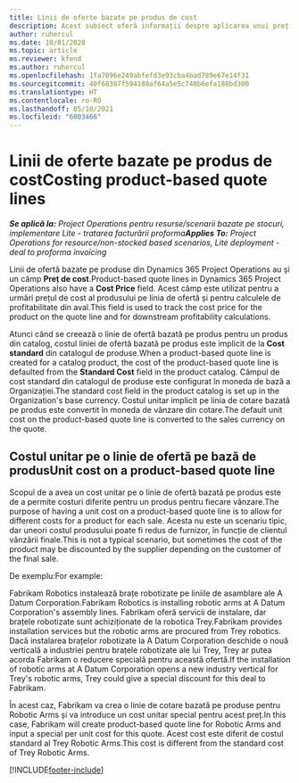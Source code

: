 ```yaml
---
title: Linii de oferte bazate pe produs de cost
description: Acest subiect oferă informații despre aplicarea unui preț de cost unei linii de ofertă pe bază de produs.
author: ruhercul
ms.date: 10/01/2020
ms.topic: article
ms.reviewer: kfend
ms.author: ruhercul
ms.openlocfilehash: 1fa7896e249abfefd3e93cba4bad789e67e14f31
ms.sourcegitcommit: 40f68387f594180af64a5e5c748b6efa188bd300
ms.translationtype: HT
ms.contentlocale: ro-RO
ms.lasthandoff: 05/10/2021
ms.locfileid: "6003466"
---
```

# <a name="costing-product-based-quote-lines"></a><span data-ttu-id="14c9b-103">Linii de oferte bazate pe produs de cost</span><span class="sxs-lookup"><span data-stu-id="14c9b-103">Costing product-based quote lines</span></span>

<span data-ttu-id="14c9b-104">_**Se aplică la:** Project Operations pentru resurse/scenarii bazate pe stocuri, implementare Lite - tratarea facturării proforma_</span><span class="sxs-lookup"><span data-stu-id="14c9b-104">_**Applies To:** Project Operations for resource/non-stocked based scenarios, Lite deployment - deal to proforma invoicing_</span></span>


<span data-ttu-id="14c9b-105">Linii de ofertă bazate pe produse din Dynamics 365 Project Operations au și un câmp **Preț de cost**.</span><span class="sxs-lookup"><span data-stu-id="14c9b-105">Product-based quote lines in Dynamics 365 Project Operations also have a **Cost Price** field.</span></span> <span data-ttu-id="14c9b-106">Acest câmp este utilizat pentru a urmări prețul de cost al produsului pe linia de ofertă și pentru calculele de profitabilitate din aval.</span><span class="sxs-lookup"><span data-stu-id="14c9b-106">This field is used to track the cost price for the product on the quote line and for downstream profitability calculations.</span></span>

<span data-ttu-id="14c9b-107">Atunci când se creează o linie de ofertă bazată pe produs pentru un produs din catalog, costul liniei de ofertă bazată pe produs este implicit de la **Cost standard** din catalogul de produse.</span><span class="sxs-lookup"><span data-stu-id="14c9b-107">When a product-based quote line is created for a catalog product, the cost of the product-based quote line is defaulted from the **Standard Cost** field in the product catalog.</span></span> <span data-ttu-id="14c9b-108">Câmpul de cost standard din catalogul de produse este configurat în moneda de bază a Organizației.</span><span class="sxs-lookup"><span data-stu-id="14c9b-108">The standard cost field in the product catalog is set up in the Organization's base currency.</span></span> <span data-ttu-id="14c9b-109">Costul unitar implicit pe linia de cotare bazată pe produs este convertit în moneda de vânzare din cotare.</span><span class="sxs-lookup"><span data-stu-id="14c9b-109">The default unit cost on the product-based quote line is converted to the sales currency on the quote.</span></span>

## <a name="unit-cost-on-a-product-based-quote-line"></a><span data-ttu-id="14c9b-110">Costul unitar pe o linie de ofertă pe bază de produs</span><span class="sxs-lookup"><span data-stu-id="14c9b-110">Unit cost on a product-based quote line</span></span>

<span data-ttu-id="14c9b-111">Scopul de a avea un cost unitar pe o linie de ofertă bazată pe produs este de a permite costuri diferite pentru un produs pentru fiecare vânzare.</span><span class="sxs-lookup"><span data-stu-id="14c9b-111">The purpose of having a unit cost on a product-based quote line is to allow for different costs for a product for each sale.</span></span> <span data-ttu-id="14c9b-112">Acesta nu este un scenariu tipic, dar uneori costul produsului poate fi redus de furnizor, în funcție de clientul vânzării finale.</span><span class="sxs-lookup"><span data-stu-id="14c9b-112">This is not a typical scenario, but sometimes the cost of the product may be discounted by the supplier depending on the customer of the final sale.</span></span>

<span data-ttu-id="14c9b-113">De exemplu:</span><span class="sxs-lookup"><span data-stu-id="14c9b-113">For example:</span></span>

<span data-ttu-id="14c9b-114">Fabrikam Robotics instalează brațe robotizate pe liniile de asamblare ale A Datum Corporation.</span><span class="sxs-lookup"><span data-stu-id="14c9b-114">Fabrikam Robotics is installing robotic arms at A Datum Corporation's assembly lines.</span></span> <span data-ttu-id="14c9b-115">Fabrikam oferă servicii de instalare, dar brațele robotizate sunt achiziționate de la robotica Trey.</span><span class="sxs-lookup"><span data-stu-id="14c9b-115">Fabrikam provides installation services but the robotic arms are procured from Trey robotics.</span></span> <span data-ttu-id="14c9b-116">Dacă instalarea brațelor robotizate la A Datum Corporation deschide o nouă verticală a industriei pentru brațele robotizate ale lui Trey, Trey ar putea acorda Fabrikam o reducere specială pentru această ofertă.</span><span class="sxs-lookup"><span data-stu-id="14c9b-116">If the installation of robotic arms at A Datum Corporation opens a new industry vertical for Trey's robotic arms, Trey could give a special discount for this deal to Fabrikam.</span></span>

<span data-ttu-id="14c9b-117">În acest caz, Fabrikam va crea o linie de cotare bazată pe produse pentru Robotic Arms și va introduce un cost unitar special pentru acest preț.</span><span class="sxs-lookup"><span data-stu-id="14c9b-117">In this case, Fabrikam will create product-based quote line for Robotic Arms and input a special per unit cost for this quote.</span></span> <span data-ttu-id="14c9b-118">Acest cost este diferit de costul standard al Trey Robotic Arms.</span><span class="sxs-lookup"><span data-stu-id="14c9b-118">This cost is different from the standard cost of Trey Robotic Arms.</span></span>


[!INCLUDE[footer-include](../../includes/footer-banner.md)]